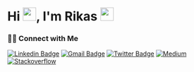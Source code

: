 
<h1> Hi <img src="https://raw.githubusercontent.com/iampavangandhi/iampavangandhi/master/gifs/Hi.gif" I'm Rikas width="30px">, I'm Rikas <img src="https://media.giphy.com/media/WUlplcMpOCEmTGBtBW/giphy.gif" width="30"></h1>

<!-- <img align='right' src='https://github.com/Rishit-dagli/Rishit-dagli/blob/master/images/octocat-anime.gif' width='150"'>

I'm a computer science student who is passionate about writing code, solving problems, automating stuff, and building software.

- I’m currently a Software Engineer Undergraduate at SLIIT

</br>
<img align="center" src="https://github-readme-stats.vercel.app/api?username=RikasMRM&include_all_commits=true&count_private=true&show_icons=true&line_height=20&title_color=7A7ADB&icon_color=2234AE&text_color=D3D3D3&bg_color=0,000000,130F40" alt="Rikas' Github Stats">

</br>

[![Top Langs](https://github-readme-stats.vercel.app/api/top-langs/?username=RikasMRM&layout=compact&text_color=daf7dc&bg_color=151515)](https://github.com/devSouvik/github-readme-stats) -->

<h3> 🤝🏻 Connect with Me </h3>

[![Linkedin Badge](https://img.shields.io/badge/-LinkedIn-blue?style=flat-square&logo=Linkedin&logoColor=white&link=https://www.linkedin.com/in/rikasmrm)](https://www.linkedin.com/in/rikasmrm/)  [![Gmail Badge](https://img.shields.io/badge/-Gmail-c14438?style=flat-square&logo=Gmail&logoColor=white&link=mailto:rikasrkf@gmail.com)](mailto:rikasrkf@gmail.com) [![Twitter Badge](https://img.shields.io/badge/-Rikas-1ca0f1?style=flat-square&logo=twitter&logoColor=white&link=https://twitter.com/RkRikas)](https://twitter.com/RkRikas)
[![Medium](https://github.com/Rishit-dagli/Rishit-dagli/blob/master/badges/medium.svg)](https://rikasmrm.medium.com)
[![Stackoverflow](https://github.com/Rishit-dagli/Rishit-dagli/blob/master/badges/stackoverflow.svg)](https://stackoverflow.com/users/15252943/rikas)

